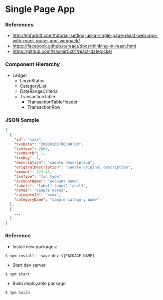 # Single Page App

### References
* http://jmfurlott.com/tutorial-setting-up-a-single-page-react-web-app-with-react-router-and-webpack/
* https://facebook.github.io/react/docs/thinking-in-react.html
* https://github.com/Hacker0x01/react-datepicker

### Component Hierarchy

* Ledger
  * LoginStatus
  * CategoryList
  * DateRangeCriteria
  * TransactionTable
    * TransactionTableHeader
    * TransactionRow

### JSON Sample

```json
[
  {
    "id": "xxxx",
    "txnDate": "20000101T00:00:00",
    "txnYear": 2000,
    "txnMonth": 1,
    "txnDay": 1,
    "description": "sample description",
    "originalDescription": "sample original description",
    "amount": 123.45,
    "txnType": "txn type",
    "accountName": "account name",
    "labels": "label1 label2 label3",
    "notes": "sample notes",
    "categoryId": "xxxx",
    "categoryName": "sample category name"
  },
  {
    ...
  }
]
```
### Reference

* Install new packages:

```
$ npm install --save-dev ${PACKAGE_NAME}
```

* Start dev server

```
$ npm start
```

* Build deployable package

```
$ npm build
```
